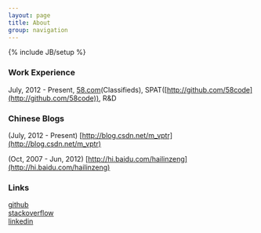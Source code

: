 ```yaml
---
layout: page
title: About
group: navigation
---
```

{% include JB/setup %}

### Work Experience
 
July, 2012 - Present, [58.com](http://www.58.com)(Classifieds), SPAT([http://github.com/58code](http://github.com/58code)), R&D 


### Chinese Blogs

(July, 2012 - Present) [http://blog.csdn.net/m_vptr](http://blog.csdn.net/m_vptr)

(Oct, 2007 - Jun, 2012) [http://hi.baidu.com/hailinzeng](http://hi.baidu.com/hailinzeng)

### Links

<div class="tagPanel">
	<a href="http://github.com/hailinzeng" title="github"> <div class="tag">github</div></a>
	<a href="http://stackoverflow.com/users/732267/hailinzeng" title="stackoverflow"> <div class="tag">stackoverflow</div></a>
	<a href="http://cn.linkedin.com/in/hailinzeng" title="linkedin"> <div class="tag">linkedin</div></a>
</div>